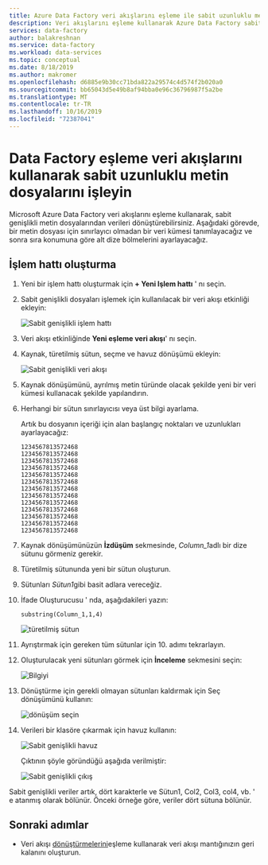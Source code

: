 ```yaml
---
title: Azure Data Factory veri akışlarını eşleme ile sabit uzunluklu metin dosyalarını işle
description: Veri akışlarını eşleme kullanarak Azure Data Factory sabit uzunluklu metin dosyalarını nasıl işleyeceğini öğrenin.
services: data-factory
author: balakreshnan
ms.service: data-factory
ms.workload: data-services
ms.topic: conceptual
ms.date: 8/18/2019
ms.author: makromer
ms.openlocfilehash: d6885e9b30cc71bda822a29574c4d574f2b020a0
ms.sourcegitcommit: bb65043d5e49b8af94bba0e96c36796987f5a2be
ms.translationtype: MT
ms.contentlocale: tr-TR
ms.lasthandoff: 10/16/2019
ms.locfileid: "72387041"
---
```

# <a name="process-fixed-length-text-files-by-using-data-factory-mapping-data-flows"></a>Data Factory eşleme veri akışlarını kullanarak sabit uzunluklu metin dosyalarını işleyin

Microsoft Azure Data Factory veri akışlarını eşleme kullanarak, sabit genişlikli metin dosyalarından verileri dönüştürebilirsiniz. Aşağıdaki görevde, bir metin dosyası için sınırlayıcı olmadan bir veri kümesi tanımlayacağız ve sonra sıra konumuna göre alt dize bölmelerini ayarlayacağız.

## <a name="create-a-pipeline"></a>İşlem hattı oluşturma

1. Yeni bir işlem hattı oluşturmak için **+ Yeni Işlem hattı** ' nı seçin.

2. Sabit genişlikli dosyaları işlemek için kullanılacak bir veri akışı etkinliği ekleyin:

    ![Sabit genişlikli işlem hattı](media/data-flow/fwpipe.png)

3. Veri akışı etkinliğinde **Yeni eşleme veri akışı**' nı seçin.

4. Kaynak, türetilmiş sütun, seçme ve havuz dönüşümü ekleyin:

    ![Sabit genişlikli veri akışı](media/data-flow/fw2.png)

5. Kaynak dönüşümünü, ayrılmış metin türünde olacak şekilde yeni bir veri kümesi kullanacak şekilde yapılandırın.

6. Herhangi bir sütun sınırlayıcısı veya üst bilgi ayarlama.

   Artık bu dosyanın içeriği için alan başlangıç noktaları ve uzunlukları ayarlayacağız:

    ```
    1234567813572468
    1234567813572468
    1234567813572468
    1234567813572468
    1234567813572468
    1234567813572468
    1234567813572468
    1234567813572468
    1234567813572468
    1234567813572468
    1234567813572468
    1234567813572468
    1234567813572468
    ```

7. Kaynak dönüşümünüzün **İzdüşüm** sekmesinde, *Column_1*adlı bir dize sütunu görmeniz gerekir.

8. Türetilmiş sütununda yeni bir sütun oluşturun.

9. Sütunları *Sütun1*gibi basit adlara vereceğiz.

10. İfade Oluşturucusu ' nda, aşağıdakileri yazın:

    ```substring(Column_1,1,4)```

    ![türetilmiş sütun](media/data-flow/fwderivedcol1.png)

11. Ayrıştırmak için gereken tüm sütunlar için 10. adımı tekrarlayın.

12. Oluşturulacak yeni sütunları görmek için **İnceleme** sekmesini seçin:

    ![Bilgiyi](media/data-flow/fwinspect.png)

13. Dönüştürme için gerekli olmayan sütunları kaldırmak için Seç dönüşümünü kullanın:

    ![dönüşüm seçin](media/data-flow/fwselect.png)

14. Verileri bir klasöre çıkarmak için havuz kullanın:

    ![Sabit genişlikli havuz](media/data-flow/fwsink.png)

    Çıktının şöyle göründüğü aşağıda verilmiştir:

    ![Sabit genişlikli çıkış](media/data-flow/fxdoutput.png)

  Sabit genişlikli veriler artık, dört karakterle ve Sütun1, Col2, Col3, col4, vb. ' e atanmış olarak bölünür. Önceki örneğe göre, veriler dört sütuna bölünür.

## <a name="next-steps"></a>Sonraki adımlar

* Veri akışı [dönüştürmelerini](concepts-data-flow-overview.md)eşleme kullanarak veri akışı mantığınızın geri kalanını oluşturun.
